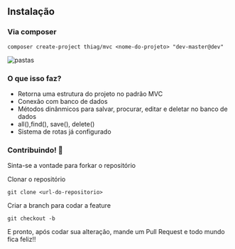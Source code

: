 ## Instalação
### Via composer
```console
composer create-project thiag/mvc <nome-do-projeto> "dev-master@dev"
```
![pastas](/../<master>/assets/mvc.png?raw=true)




### O que isso faz?

* Retorna uma estrutura do projeto no padrão MVC
* Conexão com banco de dados
* Métodos dinânmicos  para salvar, procurar, editar e deletar no banco de dados
* all(),find(), save(), delete()
* Sistema de rotas já configurado




### Contribuindo! :thought_balloon:

Sinta-se a vontade para forkar o repositório


Clonar o repositório 
```console
git clone <url-do-repositorio>
```

Criar a branch para codar a feature
```console
git checkout -b 
```

E pronto, após codar sua alteração, mande um Pull Request e todo mundo fica feliz!!


